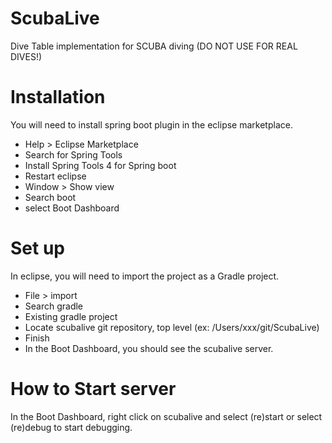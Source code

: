 # ScubaLive
Dive Table implementation for SCUBA diving (DO NOT USE FOR REAL DIVES!)

# Installation
You will need to install spring boot plugin in the eclipse marketplace.

- Help > Eclipse Marketplace
- Search for Spring Tools
- Install Spring Tools 4 for Spring boot
- Restart eclipse
- Window > Show view
- Search boot
- select Boot Dashboard

# Set up
In eclipse, you will need to import the project as a Gradle project.

- File > import
- Search gradle
- Existing gradle project
- Locate scubalive git repository, top level (ex: /Users/xxx/git/ScubaLive)
- Finish
- In the Boot Dashboard, you should see the scubalive server.

# How to Start server
In the Boot Dashboard, right click on scubalive and select (re)start or select (re)debug to start debugging.
